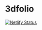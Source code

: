 # 3dfolio

[![Netlify Status](https://api.netlify.com/api/v1/badges/4d6bb832-989c-4254-8e13-0225865cc46c/deploy-status)](https://app.netlify.com/sites/zhijie92/deploys)
